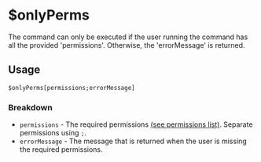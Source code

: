 # $onlyPerms
The command can only be executed if the user running the command has all the provided 'permissions'. Otherwise, the 'errorMessage' is returned.

## Usage
```
$onlyPerms[permissions;errorMessage]
```

### Breakdown
- `permissions` - The required permissions [(see permissions list)](../resources/permissions.md). Separate permissions using `;`.
- `errorMessage` - The message that is returned when the user is missing the required permissions.
